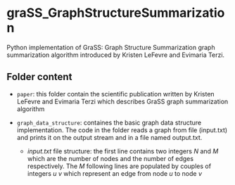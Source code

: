 # graSS_GraphStructureSummarization
Python implementation of GraSS: Graph Structure Summarization graph summarization algorithm introduced by Kristen LeFevre and Evimaria Terzi.

## Folder content
- `paper`: this folder contain the scientific publication written by Kristen LeFevre and Evimaria Terzi which describes GraSS graph summarization algorithm

- `graph_data_structure`: containes the basic graph data structure implementation. The code in the folder reads a graph from file (input.txt) and prints it on the output stream and in a file named output.txt.
    - *input.txt* file structure: the first line contains two integers *N* and *M* which are the number of nodes and the number of edges respectively. The *M* following lines are populated by couples of integers *u* *v* which represent an edge from node *u* to node *v*